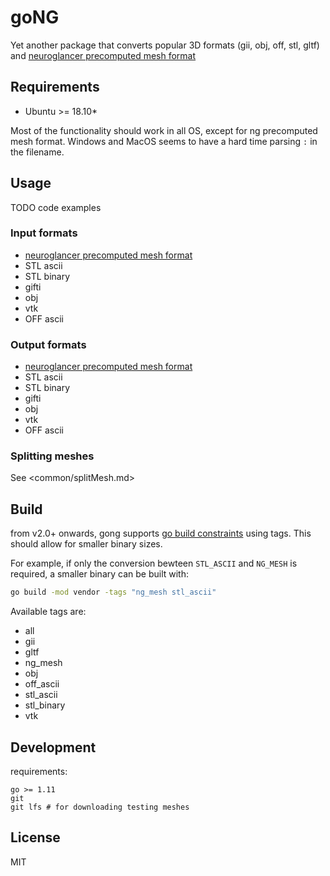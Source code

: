 # goNG

Yet another package that converts popular 3D formats (gii, obj, off, stl, gltf) and [neuroglancer precomputed mesh format](https://github.com/google/neuroglancer/tree/5bfa8c3/src/neuroglancer/datasource/precomputed#legacy-single-resolution-mesh-format)

## Requirements

- Ubuntu >= 18.10*

Most of the functionality should work in all OS, except for ng precomputed mesh format. Windows and MacOS seems to have a hard time parsing `:` in the filename.

## Usage

TODO code examples

### Input formats

- [neuroglancer precomputed mesh format](https://github.com/google/neuroglancer/tree/5bfa8c3/src/neuroglancer/datasource/precomputed#legacy-single-resolution-mesh-format)
- STL ascii
- STL binary
- gifti
- obj
- vtk
- OFF ascii

### Output formats

- [neuroglancer precomputed mesh format](https://github.com/google/neuroglancer/tree/5bfa8c3/src/neuroglancer/datasource/precomputed#legacy-single-resolution-mesh-format)
- STL ascii
- STL binary
- gifti
- obj
- vtk
- OFF ascii

### Splitting meshes

See <common/splitMesh.md>

## Build

from v2.0+ onwards, gong supports [go build constraints](https://golang.org/pkg/go/build/#hdr-Build_Constraints) using tags. This should allow for smaller binary sizes.

For example, if only the conversion bewteen `STL_ASCII` and `NG_MESH` is required, a smaller binary can be built with:

```bash
go build -mod vendor -tags "ng_mesh stl_ascii"
```

Available tags are:

- all
- gii
- gltf
- ng_mesh
- obj
- off_ascii
- stl_ascii
- stl_binary
- vtk

## Development

requirements: 
```
go >= 1.11
git
git lfs # for downloading testing meshes
```
## License

MIT